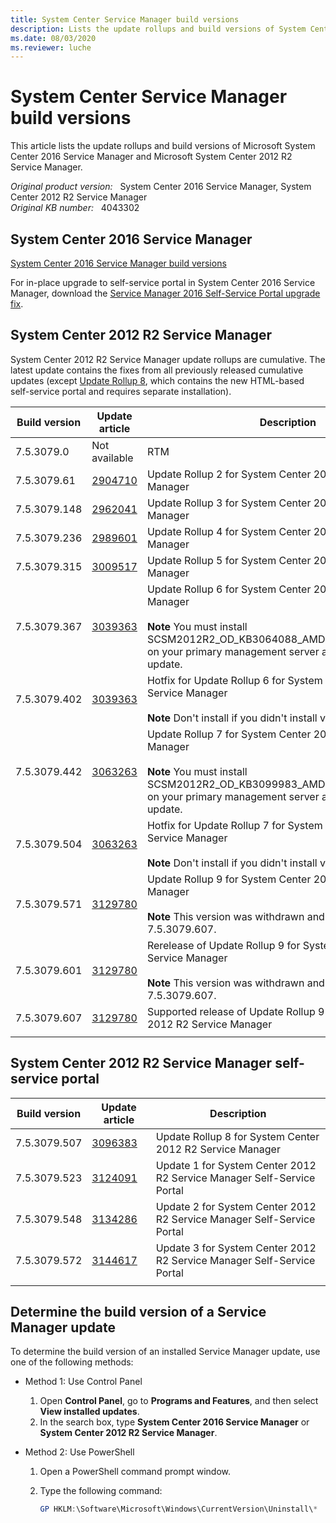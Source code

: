 ```yaml
---
title: System Center Service Manager build versions
description: Lists the update rollups and build versions of System Center 2016 Service Manager and System Center 2012 R2 Service Manager.
ms.date: 08/03/2020
ms.reviewer: luche
---
```

# System Center Service Manager build versions

This article lists the update rollups and build versions of Microsoft System Center 2016 Service Manager and Microsoft System Center 2012 R2 Service Manager.

_Original product version:_ &nbsp; System Center 2016 Service Manager, System Center 2012 R2 Service Manager  
_Original KB number:_ &nbsp; 4043302

## System Center 2016 Service Manager

[System Center 2016 Service Manager build versions](/system-center/scsm/release-build-versions)

For in-place upgrade to self-service portal in System Center 2016 Service Manager, download the [Service Manager 2016 Self-Service Portal upgrade fix](https://www.microsoft.com/download/details.aspx?id=54060).

## System Center 2012 R2 Service Manager

System Center 2012 R2 Service Manager update rollups are cumulative. The latest update contains the fixes from all previously released cumulative updates (except [Update Rollup 8](https://support.microsoft.com/help/3124091), which contains the new HTML-based self-service portal and requires separate installation).

|Build version|Update article|Description|
|---|---|---|
|7.5.3079.0|Not available|RTM|
|7.5.3079.61| [2904710](https://support.microsoft.com/help/2904710)|Update Rollup 2 for System Center 2012 R2 Service Manager|
|7.5.3079.148| [2962041](https://support.microsoft.com/help/2962041)|Update Rollup 3 for System Center 2012 R2 Service Manager|
|7.5.3079.236| [2989601](https://support.microsoft.com/help/2989601)|Update Rollup 4 for System Center 2012 R2 Service Manager|
|7.5.3079.315| [3009517](https://support.microsoft.com/help/3009517)|Update Rollup 5 for System Center 2012 R2 Service Manager|
|7.5.3079.367| [3039363](https://support.microsoft.com/help/3039363)|Update Rollup 6 for System Center 2012 R2 Service Manager <br/><br/>**Note** You must install SCSM2012R2_OD_KB3064088_AMD64_7.5.3079.402.exe on your primary management server after you deploy this update.|
|7.5.3079.402| [3039363](https://support.microsoft.com/help/3039363)|Hotfix for Update Rollup 6 for System Center 2012 R2 Service Manager <br/><br/> **Note** Don't install if you didn't install version 7.5.3079.367.|
|7.5.3079.442| [3063263](https://support.microsoft.com/help/3063263)|Update Rollup 7 for System Center 2012 R2 Service Manager <br/><br/> **Note** You must install SCSM2012R2_OD_KB3099983_AMD64_7.5.3079.504.exe on your primary management server after you deploy this update.|
|7.5.3079.504| [3063263](https://support.microsoft.com/help/3063263)|Hotfix for Update Rollup 7 for System Center 2012 R2 Service Manager <br/><br/> **Note** Don't install if you didn't install version 7.5.3079.442.|
|7.5.3079.571| [3129780](https://support.microsoft.com/help/3129780)|Update Rollup 9 for System Center 2012 R2 Service Manager <br/><br/> **Note** This version was withdrawn and replaced by 7.5.3079.607.|
|7.5.3079.601| [3129780](https://support.microsoft.com/help/3129780)|Rerelease of Update Rollup 9 for System Center 2012 R2 Service Manager <br/><br/> **Note** This version was withdrawn and replaced by 7.5.3079.607.|
|7.5.3079.607| [3129780](https://support.microsoft.com/help/3129780)|Supported release of Update Rollup 9 for System Center 2012 R2 Service Manager|
||||

## System Center 2012 R2 Service Manager self-service portal

|Build version|Update article|Description|
|---|---|---|
|7.5.3079.507| [3096383](https://support.microsoft.com/help/3096383)|Update Rollup 8 for System Center 2012 R2 Service Manager|
|7.5.3079.523| [3124091](https://support.microsoft.com/help/3124091)|Update 1 for System Center 2012 R2 Service Manager Self-Service Portal|
|7.5.3079.548| [3134286](https://support.microsoft.com/help/3134286)|Update 2 for System Center 2012 R2 Service Manager Self-Service Portal|
|7.5.3079.572| [3144617](https://support.microsoft.com/help/3144617)|Update 3 for System Center 2012 R2 Service Manager Self-Service Portal|
||||

## Determine the build version of a Service Manager update

To determine the build version of an installed Service Manager update, use one of the following methods:

- Method 1: Use Control Panel

  1. Open **Control Panel**, go to **Programs and Features**, and then select **View installed updates**.
  2. In the search box, type **System Center 2016 Service Manager** or **System Center 2012 R2 Service Manager**.

- Method 2: Use PowerShell

  1. Open a PowerShell command prompt window.
  2. Type the following command:

     ```powershell
     GP HKLM:\Software\Microsoft\Windows\CurrentVersion\Uninstall\*  | ?{$_.DisplayName -like "*System Center*"} | FT DisplayName, DisplayVersion, InstallDate
     ```
